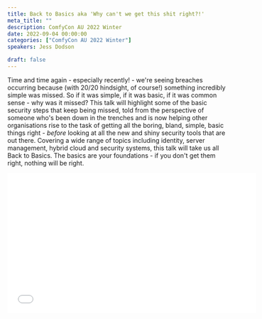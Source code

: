 ```yaml
---
title: Back to Basics aka 'Why can't we get this shit right?!'
meta_title: ""
description: ComfyCon AU 2022 Winter
date: 2022-09-04 00:00:00
categories: ["ComfyCon AU 2022 Winter"]
speakers: Jess Dodson

draft: false
---
```

Time and time again - especially recently! - we're seeing breaches occurring because (with 20/20 hindsight, of course!) something incredibly simple was missed. So if it was simple, if it was basic, if it was common sense - why was it missed? This talk will highlight some of the basic security steps that keep being missed, told from the perspective of someone who's been down in the trenches and is now helping other organisations rise to the task of getting all the boring, bland, simple, basic things right - *before* looking at all the new and shiny security tools that are out there. Covering a wide range of topics including identity, server management, hybrid cloud and security systems, this talk will take us all Back to Basics. The basics are your foundations - if you don't get them right, nothing will be right.

<iframe width="560" height="315" src="None" title="YouTube video player" frameborder="0" allow="accelerometer; autoplay; clipboard-write; encrypted-media; gyroscope; picture-in-picture; web-share" allowfullscreen></iframe>